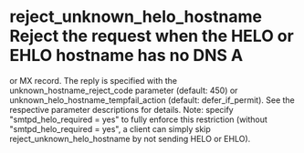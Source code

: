 # reject_unknown_helo_hostname Reject the request when the HELO or EHLO hostname has no DNS A
or MX record.  The reply is specified with the
unknown_hostname_reject_code parameter (default: 450) or
unknown_helo_hostname_tempfail_action (default: defer_if_permit).
See the respective parameter descriptions for details. 
Note: specify "smtpd_helo_required = yes" to fully
enforce this restriction (without "smtpd_helo_required = yes", a
client can simply skip reject_unknown_helo_hostname by not sending
HELO or EHLO). 